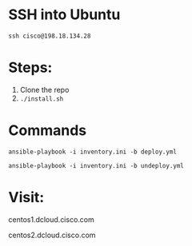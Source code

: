 # SSH into Ubuntu
`ssh cisco@198.18.134.28`

# Steps:
1. Clone the repo
2. `./install.sh`


# Commands
```
ansible-playbook -i inventory.ini -b deploy.yml
```
```
ansible-playbook -i inventory.ini -b undeploy.yml
```

# Visit:
centos1.dcloud.cisco.com

centos2.dcloud.cisco.com
